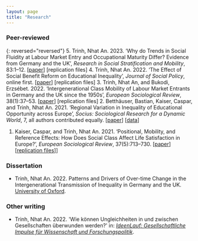 ```yaml
---
layout: page
title: "Research"
---
```


### Peer-reviewed

{: reversed="reversed"} 
5. Trinh, Nhat An. 2023. ‘Why do Trends in Social Fluidity at Labour Market Entry and Occupational Maturity Differ? Evidence from Germany and the UK’, *Research in Social Stratification and Mobility*, 83:1–12. [[paper](https://www.sciencedirect.com/science/article/abs/pii/S0276562422000737)] [replication files]
4. Trinh, Nhat An. 2022. ‘The Effect of Social Benefit Reform on Educational Inequality’, *Journal of Social Policy*, online first. [[paper](https://doi.org/10.1017/S0047279422000848)] [replication files]
3. Trinh, Nhat An, and Bukodi, Erzsébet. 2022. ‘Intergenerational Class Mobility of Labour Market Entrants in Germany and the UK since the 1950s’, *European Sociological Review*, 38(1):37–53. [[paper](https://doi.org/10.1093/esr/jcab028)] [replication files]
2. Betthäuser, Bastian, Kaiser, Caspar, and Trinh, Nhat An. 2021. ‘Regional Variation in Inequality of Educational Opportunity across Europe’, *Socius: Sociological Research for a Dynamic World*, 7, all authors contributed equally. [[paper](https://doi.org/10.1177/23780231211019890)] [[data](https://osf.io/bca95/)] 
1. Kaiser, Caspar, and Trinh, Nhat An. 2021. ‘Positional, Mobility, and Reference Effects: How Does Social Class Affect Life Satisfaction in Europe?’, *European Sociological Review*, 37(5):713–730. [[paper](https://doi.org/10.1093/esr/jcaa067)] [[replication files](https://osf.io/4wx26/)]]

### Dissertation

- Trinh, Nhat An. 2022. Patterns and Drivers of Over-time Change in the Intergenerational Transmission of Inequality in Germany and the UK. [University of Oxford](https://ora.ox.ac.uk/objects/uuid:cbfb603b-ce55-49e2-87b6-011e7e39bd3f).

### Other writing

- Trinh, Nhat An. 2022. 'Wie können Ungleichheiten in und zwischen Gesellschaften überwunden werden?' in: *[IdeenLauf: Gesellschaftliche Impulse für Wissenschaft und Forschungspolitik](https://www.wissenschaftsjahr.de/2022/fileadmin/user_upload/1__Ideenlauf/IdeenLauf_Ergebnis.pdf)*.

